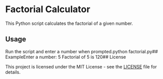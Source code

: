 # Factorial Calculator

This Python script calculates the factorial of a given number.

## Usage

Run the script and enter a number when prompted.python factorial.py## ExampleEnter a number: 5 Factorial of 5 is 120## License

This project is licensed under the MIT License - see the [LICENSE](LICENSE) file for details.
